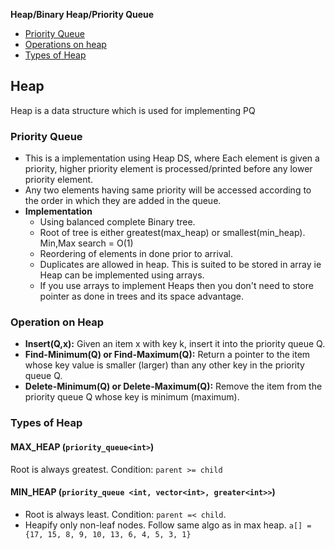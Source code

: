 **Heap/Binary Heap/Priority Queue**
- [Priority Queue](#pq)
- [Operations on heap](#o)
- [Types of Heap](#t)


## Heap
Heap is a data structure which is used for implementing PQ

<a name=pq></a>
### Priority Queue
- This is a implementation using Heap DS, where Each element is given a priority, higher priority element is processed/printed before any lower priority element.  
- Any two elements having same priority will be accessed according to the order in which they are added in the queue.
- **Implementation**
  - Using balanced complete Binary tree.
  - Root of tree is either greatest(max_heap) or smallest(min_heap). Min,Max search = O(1)
  - Reordering of elements in done prior to arrival.
  - Duplicates are allowed in heap. This is suited to be stored in array ie Heap can be implemented using arrays.
  - If you use arrays to implement Heaps then you don't need to store pointer as done in trees and its space advantage. 
    
<a name=o></a>
### Operation on Heap
- **Insert(Q,x):** Given an item x with key k, insert it into the priority queue Q. 
- **Find-Minimum(Q) or Find-Maximum(Q):** Return a pointer to the item whose key value is smaller (larger) than any other key in the priority queue Q. 
- **Delete-Minimum(Q) or Delete-Maximum(Q):** Remove the item from the priority queue Q whose key is minimum (maximum).

<a name=t></a>
### Types of Heap
#### MAX_HEAP (`priority_queue<int>`)
Root is always greatest. Condition: `parent >= child`
  
#### MIN_HEAP (`priority_queue <int, vector<int>, greater<int>>`)
- Root is always least. Condition: `parent =< child`. 
- Heapify only non-leaf nodes. Follow same algo as in max heap. `a[] = {17, 15, 8, 9, 10, 13, 6, 4, 5, 3, 1}`
